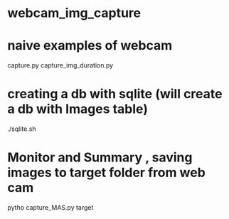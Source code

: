 # webcam_img_capture

# naive examples of webcam
capture.py
capture_img_duration.py

# creating a db with sqlite (will create a db with Images table)
./sqlite.sh 

# Monitor and Summary , saving images to target folder from web cam 
pytho capture_MAS.py target
